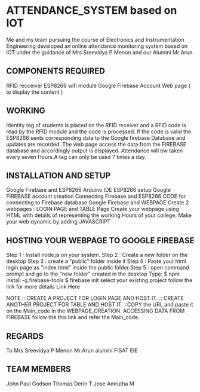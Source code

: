 # ATTENDANCE_SYSTEM based on IOT

Me and my team pursuing the course of Electronics and Instrumentation Engineering developed an online attendance monitoring system based on IOT under the guidance of Mrs Sreevidya P Menon and our Alumini Mr Arun.

## COMPONENTS REQUIRED

RFID recceiver
ESP8266 wifi module
Google Firebase Account
Web page ( to display the content )

## WORKING

Identity tag of students is placed on the RFID receiver and a RFID code is read by the RFID module and the code is processed. If the code is valid the ESP8266 sents corresponding data to the Google firebase Database and updates are recorded. The web page access the data from the FIREBASE database and accordingly output is displayed. Attendance will bw taken every seven Hours.A tag can only be used 7 times a day.

## INSTALLATION AND SETUP
Google Firebase and ESP8266
Arduino IDE
ESP8266 setup
Google FIREBASE account creation
Connecting Firebase and ESP8266
CODE for connecting to Firebase database
Google Firebase and WEBPAGE
Create 2 webpages : LOGIN PAGE and TABLE Page
Create your webpage using HTML with details of representing the working Hours of your college.
Make your web dynamic by adding JAVASCRIPT
## HOSTING YOUR WEBPAGE TO GOOGLE FIREBASE
Step 1 : Install node.js on your system.
Step 2 : Create a new folder on the desktop
Step 3 : create a "public" folder inside it
Step 4 : Paste your html login page as "index.html" inside the public folder
Step 5 : open command prompt and go to the "new folder" created in the desktop
Type:
$ npm install -g firebase-tools
$ firebase init
select your existing project
follow the link for more details Link Here


NOTE :: CREATE A PROJECT FOR LOGIN PAGE AND HOST IT.
:: CREATE ANOTHER PROJECT FOR TABLE AND HOST IT.
::COPY the URL and paste it on the Main_code in the WEBPAGE_CREATION.
ACCESSING DATA FROM FIREBASE
follow the this link and refer the Main_code.
## REGARDS
To Mrs Sreevidya P Menon
Mr.Arun alumini FISAT EIE
## TEAM MEMBERS
John Paul
Godson Thomas
Derin T Jose
Amrutha M
